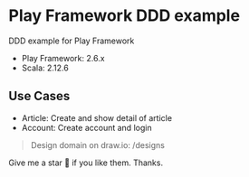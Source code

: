 # Play Framework DDD example
DDD example for Play Framework

- Play Framework: 2.6.x
- Scala: 2.12.6

## Use Cases
- Article: Create and show detail of article
- Account: Create account and login

> Design domain on draw.io: /designs

Give me a star 🌟 if you like them. Thanks.

